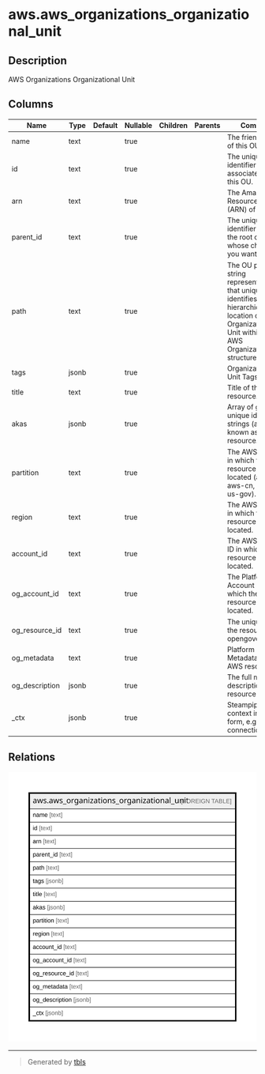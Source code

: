 # aws.aws_organizations_organizational_unit

## Description

AWS Organizations Organizational Unit

## Columns

| Name | Type | Default | Nullable | Children | Parents | Comment |
| ---- | ---- | ------- | -------- | -------- | ------- | ------- |
| name | text |  | true |  |  | The friendly name of this OU. |
| id | text |  | true |  |  | The unique identifier (ID) associated with this OU. |
| arn | text |  | true |  |  | The Amazon Resource Name (ARN) of this OU. |
| parent_id | text |  | true |  |  | The unique identifier (ID) of the root or OU whose child OUs you want to list. |
| path | text |  | true |  |  | The OU path is a string representation that uniquely identifies the hierarchical location of an Organizational Unit within the AWS Organizations structure. |
| tags | jsonb |  | true |  |  | Organizational Unit Tags |
| title | text |  | true |  |  | Title of the resource. |
| akas | jsonb |  | true |  |  | Array of globally unique identifier strings (also known as) for the resource. |
| partition | text |  | true |  |  | The AWS partition in which the resource is located (aws, aws-cn, or aws-us-gov). |
| region | text |  | true |  |  | The AWS Region in which the resource is located. |
| account_id | text |  | true |  |  | The AWS Account ID in which the resource is located. |
| og_account_id | text |  | true |  |  | The Platform Account ID in which the resource is located. |
| og_resource_id | text |  | true |  |  | The unique ID of the resource in opengovernance. |
| og_metadata | text |  | true |  |  | Platform Metadata of the AWS resource. |
| og_description | jsonb |  | true |  |  | The full model description of the resource |
| _ctx | jsonb |  | true |  |  | Steampipe context in JSON form, e.g. connection_name. |

## Relations

![er](aws.aws_organizations_organizational_unit.svg)

---

> Generated by [tbls](https://github.com/k1LoW/tbls)
